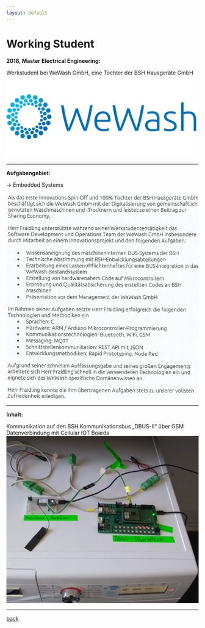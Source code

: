 ```yaml
---
layout: default
---
```


# Working Student
**2018, Master Electrical Engineering:**   

Werkstudent bei WeWash GmbH, eine Tochter der BSH Hausgeräte GmbH  
![](./images/wewash_logo.png)  

---
**Aufgabengebiet:**  

&rarr; Embedded Systems  

![](./images/wewash_zeugnis.png)  


---
**Inhalt:**  

Kommunikation auf den BSH Kommunikationsbus „DBUS-II“ über GSM Datenverbindung mit Cellular IOT Boards  
![](./images/wewash_project1.jpg)  

---
[back](./)